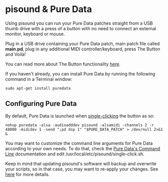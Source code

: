 # pisound & Pure Data

Using pisound you can run your Pure Data patches straight from a USB thumb drive with a press of a button with no need to connect an external monitor, keyboard or mouse.

Plug in a USB drive containing your Pure Data patch, main patch file called **main.pd**, plug in any additional MIDI controller/keyboard, press The Button and Voilà!

You can read more about The Button functionality [here](the-button).

If you haven't already, you can install Pure Data by running the following command in a Terminal window:

```
sudo apt-get install puredata
```

## Configuring Pure Data

By default, Pure Data is launched when [single-clicking](https://github.com/BlokasLabs/pisound/blob/master/pisound-btn/single_click.sh#L88) the button as so:

```
nohup puredata -alsa -audioadddev pisound -alsamidi -channels 2 -r 48000 -mididev 1 -send ";pd dsp 1" "$PURE_DATA_PATCH" > /dev/null 2>&1 &
```

You may want to customize the command line arguments for Pure Data according to your own needs. To do that, check the <a href="https://puredata.info/docs/faq/commandline" target="_blank">Pure Data's Command Line</a> documentation and edit /usr/local/etc/pisound/single-click.sh.

Keep in mind that updating pisound's software will backup and overwrite your scripts, so in that case, you may want to re-apply your changes. See [here](software/#installing-the-driver) for more details.